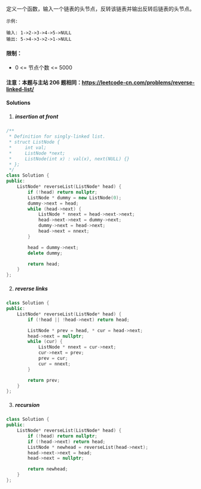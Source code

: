 定义一个函数，输入一个链表的头节点，反转该链表并输出反转后链表的头节点。

 
```
示例:

输入: 1->2->3->4->5->NULL
输出: 5->4->3->2->1->NULL
```

 

#### 限制：

- 0 <= 节点个数 <= 5000

 

#### 注意：本题与主站 206 题相同：https://leetcode-cn.com/problems/reverse-linked-list/


#### Solutions

1. ##### insertion at front

```c++
/**
 * Definition for singly-linked list.
 * struct ListNode {
 *     int val;
 *     ListNode *next;
 *     ListNode(int x) : val(x), next(NULL) {}
 * };
 */
class Solution {
public:
    ListNode* reverseList(ListNode* head) {
        if (!head) return nullptr;
        ListNode * dummy = new ListNode(0);
        dummy->next = head;
        while (head->next) {
            ListNode * nnext = head->next->next;
            head->next->next = dummy->next;
            dummy->next = head->next;
            head->next = nnext;
        }

        head = dummy->next;
        delete dummy;

        return head;
    }
};
```

2. ##### reverse links

```c++
class Solution {
public:
    ListNode* reverseList(ListNode* head) {
        if (!head || !head->next) return head;

        ListNode * prev = head, * cur = head->next;
        head->next = nullptr;
        while (cur) {
            ListNode * nnext = cur->next;
            cur->next = prev;
            prev = cur;
            cur = nnext;
        }

        return prev;
    }
};
```


3. ##### recursion

```c++
class Solution {
public:
    ListNode* reverseList(ListNode* head) {
        if (!head) return nullptr;
        if (!head->next) return head;
        ListNode * newhead = reverseList(head->next);
        head->next->next = head;
        head->next = nullptr;

        return newhead;
    }
};
```